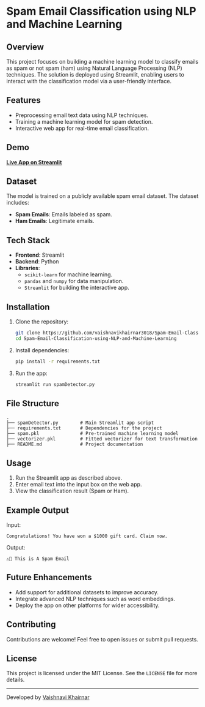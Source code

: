 # Spam Email Classification using NLP and Machine Learning

## Overview
This project focuses on building a machine learning model to classify emails as spam or not spam (ham) using Natural Language Processing (NLP) techniques. The solution is deployed using Streamlit, enabling users to interact with the classification model via a user-friendly interface.

## Features
- Preprocessing email text data using NLP techniques.
- Training a machine learning model for spam detection.
- Interactive web app for real-time email classification.

## Demo
[**Live App on Streamlit**](https://hamorspam.streamlit.app/)

## Dataset
The model is trained on a publicly available spam email dataset. The dataset includes:
- **Spam Emails**: Emails labeled as spam.
- **Ham Emails**: Legitimate emails.

## Tech Stack
- **Frontend**: Streamlit
- **Backend**: Python
- **Libraries**:
  - `scikit-learn` for machine learning.
  - `pandas` and `numpy` for data manipulation.
  - `Streamlit` for building the interactive app.

## Installation
1. Clone the repository:
   ```bash
   git clone https://github.com/vaishnavikhairnar3018/Spam-Email-Classification-using-NLP-and-Machine-Learning.git
   cd Spam-Email-Classification-using-NLP-and-Machine-Learning
   ```
2. Install dependencies:
   ```bash
   pip install -r requirements.txt
   ```
3. Run the app:
   ```bash
   streamlit run spamDetector.py
   ```

## File Structure
```
.
├── spamDetector.py        # Main Streamlit app script
├── requirements.txt       # Dependencies for the project
├── spam.pkl               # Pre-trained machine learning model
├── vectorizer.pkl         # Fitted vectorizer for text transformation
├── README.md              # Project documentation
```

## Usage
1. Run the Streamlit app as described above.
2. Enter email text into the input box on the web app.
3. View the classification result (Spam or Ham).

## Example Output
Input:
```
Congratulations! You have won a $1000 gift card. Claim now.
```
Output:
```
⚠️🚨 This is A Spam Email
```

## Future Enhancements
- Add support for additional datasets to improve accuracy.
- Integrate advanced NLP techniques such as word embeddings.
- Deploy the app on other platforms for wider accessibility.

## Contributing
Contributions are welcome! Feel free to open issues or submit pull requests.

## License
This project is licensed under the MIT License. See the `LICENSE` file for more details.

---

Developed by [Vaishnavi Khairnar](https://github.com/vaishnavikhairnar3018)



